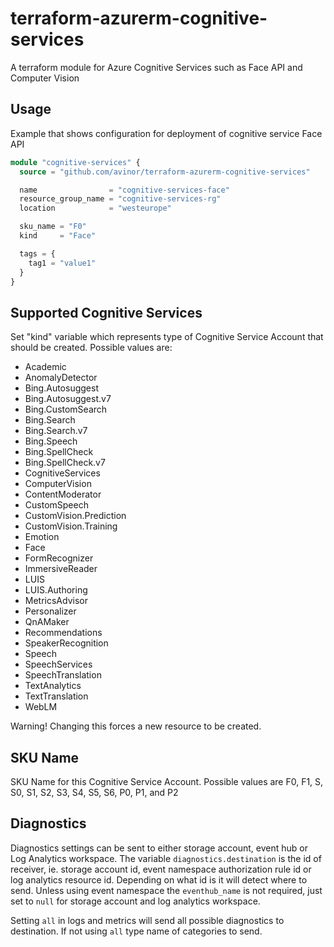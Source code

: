 # terraform-azurerm-cognitive-services

A terraform module for Azure Cognitive Services such as Face API and Computer Vision

## Usage

Example that shows configuration for deployment of cognitive service Face API 

```terraform
module "cognitive-services" {
  source = "github.com/avinor/terraform-azurerm-cognitive-services"

  name                = "cognitive-services-face"
  resource_group_name = "cognitive-services-rg"
  location            = "westeurope"

  sku_name = "F0"
  kind     = "Face"

  tags = {
    tag1 = "value1"
  }
}
```

## Supported Cognitive Services

Set "kind" variable which represents type of Cognitive Service Account that should be created. Possible values are:

* Academic
* AnomalyDetector
* Bing.Autosuggest
* Bing.Autosuggest.v7
* Bing.CustomSearch
* Bing.Search
* Bing.Search.v7
* Bing.Speech
* Bing.SpellCheck
* Bing.SpellCheck.v7
* CognitiveServices
* ComputerVision
* ContentModerator
* CustomSpeech
* CustomVision.Prediction
* CustomVision.Training
* Emotion
* Face
* FormRecognizer
* ImmersiveReader
* LUIS
* LUIS.Authoring
* MetricsAdvisor
* Personalizer
* QnAMaker
* Recommendations
* SpeakerRecognition
* Speech
* SpeechServices
* SpeechTranslation
* TextAnalytics
* TextTranslation
* WebLM

Warning! Changing this forces a new resource to be created.

## SKU Name

SKU Name for this Cognitive Service Account. Possible values are F0, F1, S, S0, S1, S2, S3, S4, S5, S6, P0, P1, and P2

## Diagnostics

Diagnostics settings can be sent to either storage account, event hub or Log Analytics workspace. The variable `diagnostics.destination` is the id of receiver, ie. storage account id, event namespace authorization rule id or log analytics resource id. Depending on what id is it will detect where to send. Unless using event namespace the `eventhub_name` is not required, just set to `null` for storage account and log analytics workspace.

Setting `all` in logs and metrics will send all possible diagnostics to destination. If not using `all` type name of categories to send.
